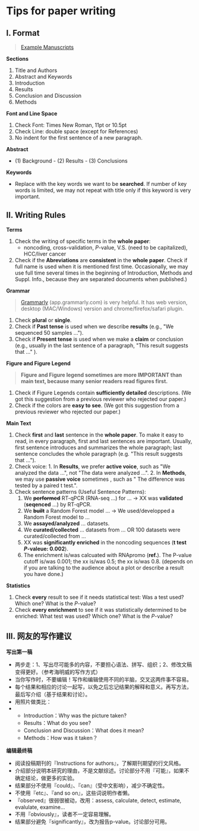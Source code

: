 # Tips for paper writing

## I. Format

> [Example Manuscripts](https://cloud.tsinghua.edu.cn/d/7e55bada94934a25b0df/)

**Sections**

1. Title and Authors
2. Abstract and Keywords
3. Introduction
4. Results
5. Conclusion and Discussion
6. Methods

**Font and Line Space**

1. Check Font: Times New Roman, 11pt or 10.5pt
2. Check Line: double space \(except for References\)
3. No indent for the first sentence of a new paragraph.

**Abstract**

* \(1\) Background - \(2\) Results - \(3\) Conclusions

**Keywords**

* Replace with the key words we want to be **searched**. If number of key words is limited, we may not repeat with title only if this keyword is very important.

## II. Writing Rules

**Terms**

1. Check the writing of specific terms in the **whole paper**:
   * noncoding, cross-validation, _P_-value, V.S. \(need to be capitalized\), HCC/liver cancer
2. Check if the **Abreviations** are **consistent** in the **whole paper**. Check if full name is used when it is mentioned first time. Occasionally, we may use full time several times in the beginning of Introduction, Methods and Suppl. Info., because they are separated documents when published.\)

**Grammar**

> [Grammarly](https://app.grammarly.com) \(app.grammarly.com\) is very helpful. It has web version, desktop \(MAC/Windows\) version and chrome/firefox/safari plugin.

1. Check **plural** or **single**.
2. Check if **Past tense** is used when we describe **results** \(e.g., "We sequenced 50 samples ..."\).
3. Check if **Present tense** is used when we make a **claim** or conclusion \(e.g., usually in the last sentence of a paragraph, "This result suggests that …" \).

**Figure and Figure Legend**

> **Figure and Figure legend sometimes are more IMPORTANT than main text, because many senior readers read figures first.**

1. Check if Figure Legends contain **sufficiently detailed** descriptions. \(We got this suggestion from a previous reviewer who rejected our paper.\)
2. Check if the colors are **easy to see**.  \(We got this suggestion from a previous reviewer who rejected our paper.\)

**Main Text**

1. Check **first** and **last** sentence in the **whole paper**. To make it easy to read, in every paragraph, first and last sentences are important. Usually, first sentence introduces and summarizes the whole paragraph; last sentence concludes the whole paragraph \(e.g. "This result suggests that ..."\).
2. Check voice: 1. In **Results**, we prefer **active voice**, such as "We analyzed the data …", not "The data were analyzed …". 2. In **Methods**, we may use **passive voice** sometimes , such as " The difference was tested by a paired t test.".
3. Check sentence patterns \(Useful Sentence Patterns\):
   1. We ~~**performed**~~ RT-qPCR \(RNA-seq …\) for … → XX was **validated** \(**seqenced** ...\) by RT-qPCR.
   2. We ~~**built**~~ a Random Forest model … → We used/developped a Random Forest model to …
   3. We **assayed/analyzed** … datasets.
   4. We **curated/collected** … datasets from … OR 100 datasets were curated/collected from ...
   5. XX was **significantly enriched** in the noncoding sequences \(**t test** _**P**_**-valeue: 0.002**\).
   6. The enrichment is/was calcuated with RNApromo \(**ref.**\). The P-value cutoff is/was 0.001; the xx is/was 0.5; the xx is/was 0.8. \(depends on if you are talking to the audience about a plot or describe a result you have done.\)

**Statistics**

1. Check **every** result to see if it needs statistical test: Was a test used? Which one? What is the _P_-value?
2. Check  **every enrichment** to see if it was statistically determined to be enriched:  What test was used? Which one? What is the _P_-value?

## III. 网友的写作建议

**写出第一稿**

* 两步走：1、写出尽可能多的内容，不要担心语法、拼写、组织；2、修改文稿变得更好。（参考海明威的写作方式）
* 当你写作时，不要编辑！写作和编辑使用不同的半脑，交叉这两件事不容易。
* 每个结果和相应的讨论一起写，以免之后忘记结果的解释和意义。再写方法，最后写介绍（基于结果和讨论）。
* 用照片做类比：
* * Introduction：Why was the picture taken?
  * Results：What do you see?
  * Conclusion and Discussion：What does it mean?
  * Methods：How was it taken？

**编辑最终稿**

* 阅读投稿期刊的『Instructions for authors』，了解期刊期望的行文风格。
* 介绍部分说明本研究的理由，不是文献综述。讨论部分不用『可能』，如果不确定结论，做更多的实验。
* 结果部分不使用『could』、『can』（受中文影响），减少不确定性。
* 不使用『etc』、『and so on』，这些词说明作者懒。
* 『observed』很弱很被动，改用：assess, calculate, detect, estimate, evalulate, examine...
* 不用『obviously』，读者不一定容易理解。
* 结果部分避免『significantly』，改为报告p-value。讨论部分可用。

